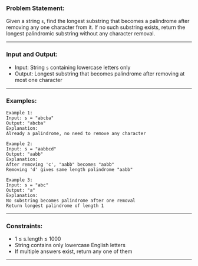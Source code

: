 ### Problem Statement:

Given a string `s`, find the longest substring that becomes a palindrome after removing any one character from it. If no such substring exists, return the longest palindromic substring without any character removal.

---
### Input and Output:
- Input: String `s` containing lowercase letters only
- Output: Longest substring that becomes palindrome after removing at most one character

---
### Examples:
```
Example 1:
Input: s = "abcba"
Output: "abcba"
Explanation: 
Already a palindrome, no need to remove any character

Example 2:
Input: s = "aabbcd"
Output: "aabb"
Explanation:
After removing 'c', "aabb" becomes "aabb"
Removing 'd' gives same length palindrome "aabb"

Example 3:
Input: s = "abc"
Output: "a"
Explanation: 
No substring becomes palindrome after one removal
Return longest palindrome of length 1
```

---
### Constraints:
- 1 ≤ s.length ≤ 1000
- String contains only lowercase English letters
- If multiple answers exist, return any one of them

---